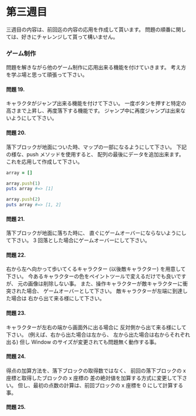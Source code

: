 第三週目
========

三週目の内容は、前回迄の内容の応用を作成して貰います。
問題の順番に関しては、好きにチャレンジして貰って構いません。

### ゲーム制作

問題を解きながら他のゲーム制作に応用出来る機能を付けていきます。
考え方を学ぶ場と思って頑張って下さい。

#### 問題 19.

キャラクタがジャンプ出来る機能を付けて下さい。
一度ボタンを押すと特定の高さまで上昇し、再度落下する機能です。
ジャンプ中に再度ジャンプは出来ないようにして下さい。

#### 問題 20.

落下ブロックが地面についた時、マップの一部になるようにして下さい。
下記の様な、push メソッドを使用すると、
配列の最後にデータを追加出来ます。
これを応用して作成して下さい。

```ruby
array = []

array.push(1)
puts array #=> [1]

array.push(2)
puts array #=> [1, 2]
```

#### 問題 21.

落下ブロックが地面に落ちた時に、
直ぐにゲームオーバーにならないようにして下さい。
3 回落とした場合にゲームオーバーにして下さい。

#### 問題 22.

右から左へ向かって歩いてくるキャラクター (以後敵キャラクター)
を用意して下さい。
今あるキャラクターの色をペイントツールで変えるだけでも良いですが、
元の画像は削除しない事。
また、操作キャラクターが敵キャラクターに衝突された場合、
ゲームオーバーとして下さい。
敵キャラクターが左端に到達した場合は
右から出て来る様にして下さい。

#### 問題 23.

キャラクターが左右の端から画面外に出る場合に
反対側から出て来る様にして下さい。
(例えば、右から出た場合は左から、
左から出た場合は右からそれぞれ出る)
但し Window のサイズが変更されても問題無く動作する事。

#### 問題 24.

得点の加算方法を、落下ブロックの取得数ではなく、
前回の落下ブロックの x 座標と取得したブロックの x 座標の
差の絶対値を加算する方式に変更して下さい。
但し、最初の点数の計算は、前回ブロックの x 座標を 0 にして計算する事。

#### 問題 25.

